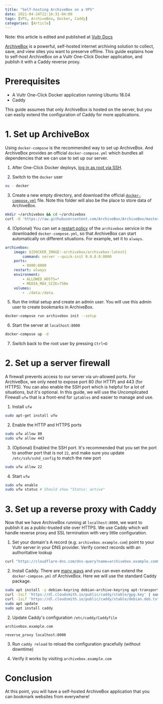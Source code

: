 ```yaml
---
title: "Self-hosting ArchiveBox on a VPS"
date: 2021-04-24T22:16:31-04:00
tags: [VPS, ArchiveBox, Docker, Caddy]
categories: [Article]
---
```


Note: this article is edited and published at [Vultr Docs](https://www.vultr.com/docs/install-archivebox-on-a-oneclick-docker-application)

[ArchiveBox](https://archivebox.io) is a powerful, self-hosted internet archiving solution to collect, save, and view sites you want to preserve offline.
This guide explains how to self-host ArchiveBox on a Vultr One-Click Docker application, and publish it with a Caddy reverse proxy.

<!--more-->

# Prerequisites

* A Vultr One-Click Docker application running Ubuntu 18.04
* Caddy

This guide assumes that only ArchiveBox is hosted on the server, but you can easily extend the configuration of Caddy for more applications.

# 1. Set up ArchiveBox

Using `docker-compose` is the recommended way to set up ArchiveBox. And ArchiveBox provides an official `docker-compose.yml` which bundles all dependencies that we can use to set up our server.

1. After One-Click Docker deploys, [log in as root via SSH](https://www.vultr.com/docs/how-to-access-your-vultr-vps).

2. Switch to the `docker` user

```bash
su - docker
```
3. Create a new empty directory, and download the official [`docker-compose.yml`](https://raw.githubusercontent.com/ArchiveBox/ArchiveBox/master/docker-compose.yml) file. Note this folder will also be the place to store data of ArchiveBox.

```bash
mkdir ~/archivebox && cd ~/archivebox
curl -O 'https://raw.githubusercontent.com/ArchiveBox/ArchiveBox/master/docker-compose.yml'
```

4. (Optional) You can set a [restart policy](https://docs.docker.com/config/containers/start-containers-automatically/#use-a-restart-policy) of the `archivebox` service in the downloaded `docker-compose.yml`, so that ArchiveBox can start automatically on different situations. For example, set it to `always`.

```yaml
archivebox:
    image: ${DOCKER_IMAGE:-archivebox/archivebox:latest}
        command: server --quick-init 0.0.0.0:8000
    ports:
        - 8000:8000
    restart: always
    environment:
        - ALLOWED_HOSTS=*
        - MEDIA_MAX_SIZE=750m
    volumes:
        - ./data:/data.
```

5. Run the initial setup and create an admin user. You will use this admin user to create bookmarks in ArchiveBox.

```bash
docker-compose run archivebox init --setup
```

6. Start the server at `localhost:8000`

```bash
docker-compose up -d
```

7. Switch back to the root user by pressing `Ctrl+D`

# 2. Set up a server firewall

A firewall prevents access to our server via un-allowed ports. For ArchiveBox, we only need to expose port 80 (for HTTP) and 443 (for HTTPS). You can also enable the SSH port which is helpful for a lot of situations, but it's optional. In this guide, we will use the Uncomplicated Firewall `ufw` that is a front-end for `iptables` and easier to manage and use.

1. Install `ufw`

```bash
sudo apt-get install ufw
```

2. Enable the HTTP and HTTPS ports

```bash
sudo ufw allow 80
sudo ufw allow 443
```

3. (Optional) Enabled the SSH port. It's recommended that you set the port to another port that is not `22`, and make sure you update ` /etc/ssh/sshd_config` to match the new port

```bash
sudo ufw allow 22
```

4. Start `ufw`

```bash
sudo ufw enable
sudo ufw status # Should show "Status: active"
```

# 3. Set up a reverse proxy with Caddy

Now that we have ArchiveBox running at `localhost:8000`, we want to publish it as a public-trusted site over HTTPS. We use Caddy which will handle reverse proxy and SSL termination with very little configuration.

1. Set your domain's A record (e.g. `archivebox.example.com`) point to your Vultr server in your DNS provider. Verify correct records with an authoritative lookup

```bash
curl "https://cloudflare-dns.com/dns-query?name=archivebox.example.com&type=A" -H "accept: application/dns-json"
```

2. Install Caddy. There are [many ways](https://caddyserver.com/docs/install) and you can even extend the `docker-compose.yml` of ArchiveBox. Here we will use the standard Caddy package.

```bash
sudo apt install -y debian-keyring debian-archive-keyring apt-transport-https
curl -1sLf 'https://dl.cloudsmith.io/public/caddy/stable/gpg.key' | sudo apt-key add -
curl -1sLf 'https://dl.cloudsmith.io/public/caddy/stable/debian.deb.txt' | sudo tee -a /etc/apt/sources.list.d/caddy-stable.list
sudo apt update
sudo apt install caddy
```

2. Update Caddy's configuration `/etc/caddy/Caddyfile`

```
archivebox.example.com

reverse_proxy localhost:8000
```

3. Run `caddy reload` to reload the configuration gracefully (without downtime)

4. Verify it works by visiting `archivebox.example.com`

# Conclusion

At this point, you will have a self-hosted ArchiveBox application that you can bookmark websites from everywhere!
